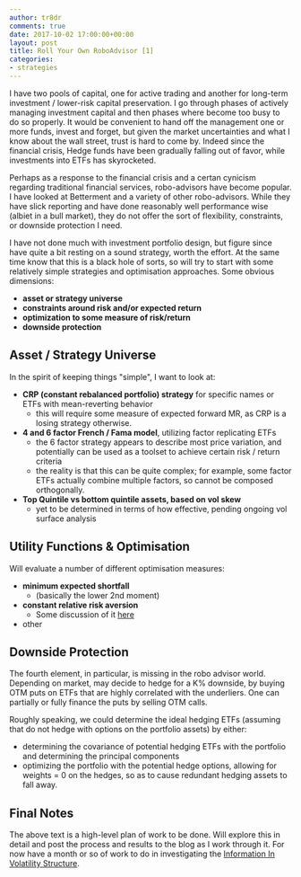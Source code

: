 ```yaml
---
author: tr8dr
comments: true
date: 2017-10-02 17:00:00+00:00
layout: post
title: Roll Your Own RoboAdvisor [1]
categories:
- strategies
---
```


I have two pools of capital, one for active trading and another for long-term investment / lower-risk capital preservation.  I go through phases of actively managing investment capital and then phases where become too busy to do so properly.  It would be convenient to hand off the management one or more funds, invest and forget, but given the market uncertainties and what I know about the wall street, trust is hard to come by.   Indeed since the financial crisis, Hedge funds have been gradually falling out of favor, while investments into ETFs has skyrocketed.

Perhaps as a response to the financial crisis and a certan cynicism regarding traditional financial services, robo-advisors have become popular.  I have looked at Betterment and a variety of other robo-advisors.  While they have slick reporting and have done reasonably well performance wise (albiet in a bull market), they do not offer the sort of flexibility, constraints, or downside protection I need.

I have not done much with investment portfolio design, but figure since have quite a bit resting on a sound strategy, worth the effort.  At the same time know that this is a black hole of sorts, so will try to start with some relatively simple strategies and optimisation approaches.   Some obvious dimensions:

- **asset or strategy universe**
- **constraints around risk and/or expected return**
- **optimization to some measure of risk/return**
- **downside protection**

## Asset / Strategy Universe
In the spirit of keeping things "simple", I want to look at:

- **CRP (constant rebalanced portfolio) strategy** for specific names or ETFs with mean-reverting behavior
  * this will require some measure of expected forward MR, as CRP is a losing strategy otherwise.
- **4 and 6 factor French / Fama model**, utilizing factor replicating ETFs
  * the 6 factor strategy appears to describe most price variation, and potentially can be used as a toolset to achieve certain risk / return criteria
  * the reality is that this can be quite complex; for example, some factor ETFs actually combine multiple factors, so cannot be composed orthogonally.
- **Top Quintile vs bottom quintile assets, based on vol skew**
  * yet to be determined in terms of how effective, pending ongoing vol surface analysis

## Utility Functions & Optimisation
Will evaluate a number of different optimisation measures:

- **minimum expected shortfall**
  * (basically the lower 2nd moment)
- **constant relative risk aversion**
  * Some discussion of it [here](https://en.wikipedia.org/wiki/Risk_aversion)
- other

## Downside Protection
The fourth element, in particular, is missing in the robo advisor world.  Depending on market, may decide to hedge for a K% downside, by buying OTM puts on ETFs that are highly correlated with the underliers.  One can partially or fully finance the puts by selling OTM calls.

Roughly speaking, we could determine the ideal hedging ETFs (assuming that do not hedge with options on the portfolio assets) by either:

- determining the covariance of potential hedging ETFs with the portfolio and determining the principal components
- optimizing the portfolio with the potential hedge options, allowing for weights = 0 on the hedges, so as to cause redundant hedging assets to fall away.

## Final Notes
The above text is a high-level plan of work to be done.  Will explore this in detail and post the process and results to the blog as I work through it.   For now have a month or so of work to do in investigating the [Information In Volatility Structure](https://tr8dr.github.io/Volatility-Surfaces/).

